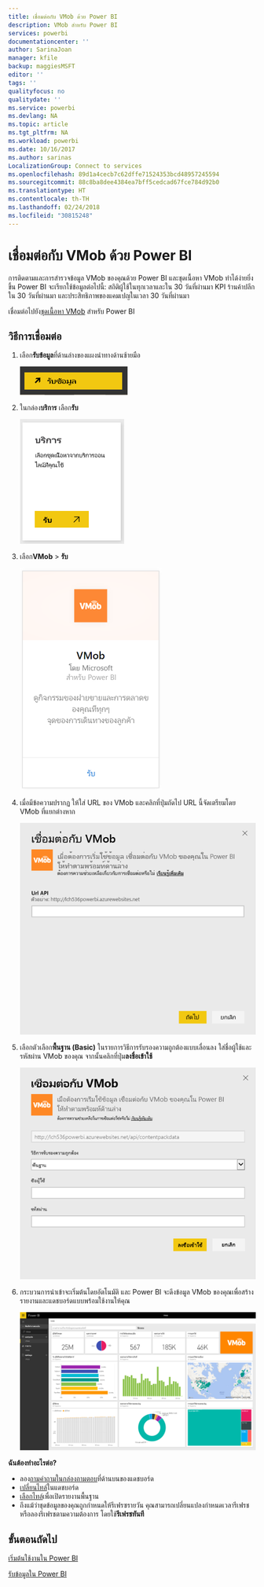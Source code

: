 ```yaml
---
title: เชื่อมต่อกับ VMob ด้วย Power BI
description: VMob สำหรับ Power BI
services: powerbi
documentationcenter: ''
author: SarinaJoan
manager: kfile
backup: maggiesMSFT
editor: ''
tags: ''
qualityfocus: no
qualitydate: ''
ms.service: powerbi
ms.devlang: NA
ms.topic: article
ms.tgt_pltfrm: NA
ms.workload: powerbi
ms.date: 10/16/2017
ms.author: sarinas
LocalizationGroup: Connect to services
ms.openlocfilehash: 89d1a4cecb7c62dffe71524353bcd48957245594
ms.sourcegitcommit: 88c8ba8dee4384ea7bff5cedcad67fce784d92b0
ms.translationtype: HT
ms.contentlocale: th-TH
ms.lasthandoff: 02/24/2018
ms.locfileid: "30815248"
---
```

# <a name="connect-to-vmob-with-power-bi"></a>เชื่อมต่อกับ VMob ด้วย Power BI
การติดตามและการสำรวจข้อมูล VMob ของคุณด้วย Power BI และชุดเนื้อหา VMob ทำได้ง่ายยิ่งขึ้น Power BI จะเรียกใช้ข้อมูลต่อไปนี้: สถิติผู้ใช้ในทุกเวลาและใน 30 วันที่ผ่านมา KPI ร้านค้าปลีกใน 30 วันที่ผ่านมา และประสิทธิภาพของแคมเปญในเวลา 30 วันที่ผ่านมา

เชื่อมต่อไปยัง[ชุดเนื้อหา VMob](https://app.powerbi.com/getdata/services/vmob) สำหรับ Power BI

## <a name="how-to-connect"></a>วิธีการเชื่อมต่อ
1. เลือก**รับข้อมูล**ที่ด้านล่างของแผงนำทางด้านซ้ายมือ
   
    ![](media/service-connect-to-vmob/getdata.png)
2. ในกล่อง**บริการ** เลือก**รับ**
   
   ![](media/service-connect-to-vmob/services.png)
3. เลือก**VMob** \> **รับ**
   
   ![](media/service-connect-to-vmob/vmob.png)
4. เมื่อมีข้อความปรากฏ ให้ใส่ URL ของ VMob และคลิกที่ปุ่มถัดไป URL นี้จัดเตรียมโดย VMob ที่แยกต่างหาก
   
    ![](media/service-connect-to-vmob/params.png)
5. เลือกตัวเลือก**พื้นฐาน (Basic)** ในรายการวิธีการรับรองความถูกต้องแบบเลื่อนลง ใส่ชื่อผู้ใช้และรหัสผ่าน VMob ของคุณ จากนั้นคลิกที่ปุ่ม**ลงชื่อเข้าใช้**
   
    ![](media/service-connect-to-vmob/creds.png)
6. กระบวนการนำเข้าจะเริ่มต้นโดยอัตโนมัติ และ Power BI จะดึงข้อมูล VMob ของคุณเพื่อสร้างรายงานและแดชบอร์ดแบบพร้อมใช้งานให้คุณ
   
   ![](media/service-connect-to-vmob/dashboard2.png)

**ฉันต้องทำอะไรต่อ?**

* ลอง[ถามคำถามในกล่องถามตอบ](power-bi-q-and-a.md)ที่ด้านบนของแดชบอร์ด
* [เปลี่ยนไทล์](service-dashboard-edit-tile.md)ในแดชบอร์ด
* [เลือกไทล์](service-dashboard-tiles.md)เพื่อเปิดรายงานพื้นฐาน
* ถึงแม้ว่าชุดข้อมูลของคุณถูกกำหนดให้รีเฟรซรายวัน คุณสามารถเปลี่ยนแปลงกำหนดเวลารีเฟรช หรือลองรีเฟรชตามความต้องการ โดยใช้**รีเฟรชทันที**

## <a name="next-steps"></a>ขั้นตอนถัดไป
[เริ่มต้นใช้งานใน Power BI](service-get-started.md)

[รับข้อมูลใน Power BI](service-get-data.md)

